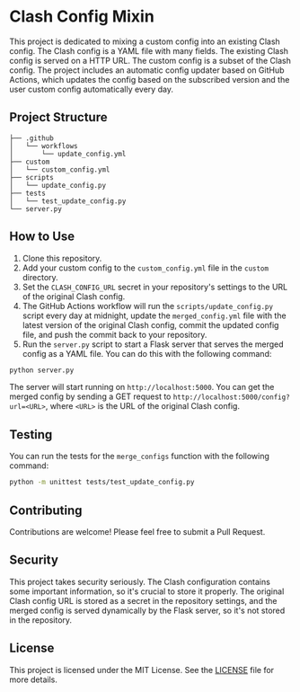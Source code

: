 # Clash Config Mixin

This project is dedicated to mixing a custom config into an existing Clash config. The Clash config is a YAML file with many fields. The existing Clash config is served on a HTTP URL. The custom config is a subset of the Clash config. The project includes an automatic config updater based on GitHub Actions, which updates the config based on the subscribed version and the user custom config automatically every day.

## Project Structure

```
├── .github
│   └── workflows
│       └── update_config.yml
├── custom
│   └── custom_config.yml
├── scripts
│   └── update_config.py
├── tests
│   └── test_update_config.py
└── server.py
```

## How to Use

1. Clone this repository.
2. Add your custom config to the `custom_config.yml` file in the `custom` directory.
3. Set the `CLASH_CONFIG_URL` secret in your repository's settings to the URL of the original Clash config.
4. The GitHub Actions workflow will run the `scripts/update_config.py` script every day at midnight, update the `merged_config.yml` file with the latest version of the original Clash config, commit the updated config file, and push the commit back to your repository.
5. Run the `server.py` script to start a Flask server that serves the merged config as a YAML file. You can do this with the following command:

```bash
python server.py
```

The server will start running on `http://localhost:5000`. You can get the merged config by sending a GET request to `http://localhost:5000/config?url=<URL>`, where `<URL>` is the URL of the original Clash config.

## Testing

You can run the tests for the `merge_configs` function with the following command:

```bash
python -m unittest tests/test_update_config.py
```

## Contributing

Contributions are welcome! Please feel free to submit a Pull Request.

## Security

This project takes security seriously. The Clash configuration contains some important information, so it's crucial to store it properly. The original Clash config URL is stored as a secret in the repository settings, and the merged config is served dynamically by the Flask server, so it's not stored in the repository.

## License

This project is licensed under the MIT License. See the [LICENSE](LICENSE) file for more details.
